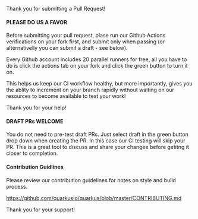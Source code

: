 Thank you for submitting a Pull Request!

#### PLEASE DO US A FAVOR ####

Before submitting your pull request, plase run our Github Actions verifications on your fork first, 
and submit only when passing (or alternativelly you can submit a draft - see below).

Every Github account includes 20 parallel runners for free, all you have to do is click the actions
tab on your fork and click the green button to turn it on.

This helps us keep our CI workflow healthy, but more importantly, gives you the ablity to increment 
on your branch rapidly without waiting on our resources to become available to test your work!

Thank you for your help!

#### DRAFT PRs WELCOME #### 

You do not need to pre-test draft PRs. Just select draft in the green button drop down when creating the PR.
In this case our CI testing will skip your PR. This is a great tool to discuss and share your changee 
before getitng it closer to completion.  

#### Contribution Guidlines ####

Please review our contribution guidelines for notes on style and build process.

https://github.com/quarkusio/quarkus/blob/master/CONTRIBUTING.md

Thank you for your support!
